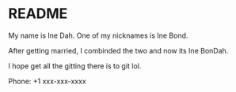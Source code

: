 # README

My name is Ine Dah. One of my nicknames is Ine Bond. 

After getting married, I combinded the two and now its Ine BonDah. 

I hope get all the gitting there is to git lol. 

Phone: +1 xxx-xxx-xxxx